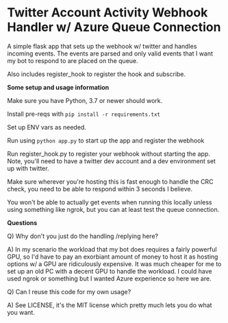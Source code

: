 # Twitter Account Activity Webhook Handler w/ Azure Queue Connection

A simple flask app that sets up the webhook w/ twitter and handles incoming events. The events are parsed and only valid events that I want my bot to respond to are placed on the queue. 

Also includes register_hook to register the hook and subscribe.

**Some setup and usage information**

Make sure you have Python, 3.7 or newer should work.

Install pre-reqs with `pip install -r requirements.txt`

Set up ENV vars as needed.

Run using `python app.py` to start up the app and register the webhook

Run register_hook.py to register your webhook without starting the app. Note, you'll need to have a twitter dev account and a dev environment set up with twitter.

Make sure wherever you're hosting this is fast enough to handle the CRC check, you need to be able to respond within 3 seconds I believe.

You won't be able to actually get events when running this locally unless using something like ngrok, but you can at least test the queue connection.



**Questions**

Q) Why don't you just do the handling /replying here?

A) In my scenario the workload that my bot does requires a fairly powerful GPU, so I'd have to pay an exorbiant amount of money to host it as hosting options w/ a GPU are ridiculously expensive. It was much cheaper for me to set up an old PC with a decent GPU to handle the workload. I could have used ngrok or something but I wanted Azure experience so here we are.

Q) Can I reuse this code for my own usage?

A) See LICENSE, it's the MIT license which pretty much lets you do what you want.

